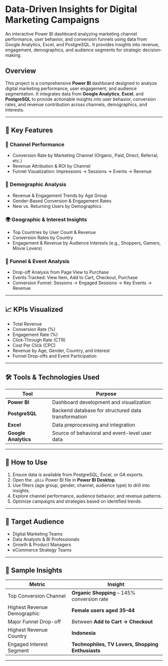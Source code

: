 # Data-Driven Insights for Digital Marketing Campaigns
An interactive Power BI dashboard analyzing marketing channel performance, user behavior, and conversion funnels using data from Google Analytics, Excel, and PostgreSQL. It provides insights into revenue, engagement, demographics, and audience segments for strategic decision-making.

## Overview

This project is a comprehensive **Power BI** dashboard designed to analyze digital marketing performance, user engagement, and audience segmentation. It integrates data from **Google Analytics**, **Excel**, and **PostgreSQL** to provide actionable insights into user behavior, conversion rates, and revenue contribution across channels, demographics, and interests.

---

## 📌 Key Features

### 🧭 Channel Performance
- Conversion Rate by Marketing Channel (Organic, Paid, Direct, Referral, etc.)
- Revenue Attribution & ROI by Channel
- Funnel Visualization: Impressions → Sessions → Events → Revenue

### 👥 Demographic Analysis
- Revenue & Engagement Trends by Age Group
- Gender-Based Conversion & Engagement Rates
- New vs. Returning Users by Demographics

### 🌍 Geographic & Interest Insights
- Top Countries by User Count & Revenue
- Conversion Rates by Country
- Engagement & Revenue by Audience Interests (e.g., Shoppers, Gamers, Movie Lovers)

### 🛒 Funnel & Event Analysis
- Drop-off Analysis from Page View to Purchase
- Events Tracked: View Item, Add to Cart, Checkout, Purchase
- Conversion Funnel: Sessions → Engaged Sessions → Key Events → Revenue

---

## 📈 KPIs Visualized
- Total Revenue
- Conversion Rate (%)
- Engagement Rate (%)
- Click-Through Rate (CTR)
- Cost Per Click (CPC)
- Revenue by Age, Gender, Country, and Interest
- Funnel Drop-offs and Event Participation

---

## 🛠️ Tools & Technologies Used

| Tool            | Purpose                                             |
|-----------------|-----------------------------------------------------|
| **Power BI**     | Dashboard development and visualization             |
| **PostgreSQL**   | Backend database for structured data transformation |
| **Excel**        | Data preprocessing and integration                  |
| **Google Analytics** | Source of behavioral and event-level user data     |

---

## 🚀 How to Use

1. Ensure data is available from PostgreSQL, Excel, or GA exports.
2. Open the `.pbix` Power BI file in **Power BI Desktop**.
3. Use filters (age group, gender, channel, audience type) to drill into insights.
4. Explore channel performance, audience behavior, and revenue patterns.
5. Optimize campaigns and strategies based on identified trends.

---

## 🎯 Target Audience

- Digital Marketing Teams
- Data Analysts & BI Professionals
- Growth & Product Managers
- eCommerce Strategy Teams

---

## 📣 Sample Insights

| Metric                      | Insight                                                                 |
|-----------------------------|-------------------------------------------------------------------------|
| Top Conversion Channel      | **Organic Shopping** – 145% conversion rate                             |
| Highest Revenue Demographic | **Female users aged 35–44**                                             |
| Major Funnel Drop-off       | Between **Add to Cart → Checkout**                                      |
| Highest Revenue Country     | **Indonesia**                                                           |
| Engaged Interest Segment    | **Technophiles, TV Lovers, Shopping Enthusiasts**                       |

---

